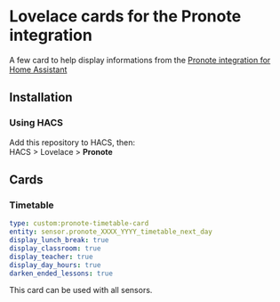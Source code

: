 # Lovelace cards for the Pronote integration

A few card to help display informations from the [Pronote integration for Home Assistant](https://github.com/delphiki/hass-pronote)

## Installation

### Using HACS

Add this repository to HACS, then:  
HACS > Lovelace > **Pronote**

## Cards

### Timetable

```yaml
type: custom:pronote-timetable-card
entity: sensor.pronote_XXXX_YYYY_timetable_next_day
display_lunch_break: true 
display_classroom: true
display_teacher: true
display_day_hours: true
darken_ended_lessons: true
```

This card can be used with all sensors.

